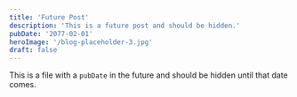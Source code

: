 ```yaml
---
title: 'Future Post'
description: 'This is a future post and should be hidden.'
pubDate: '2077-02-01'
heroImage: '/blog-placeholder-3.jpg'
draft: false
---
```


This is a file with a `pubDate` in the future and should be hidden until that date comes.